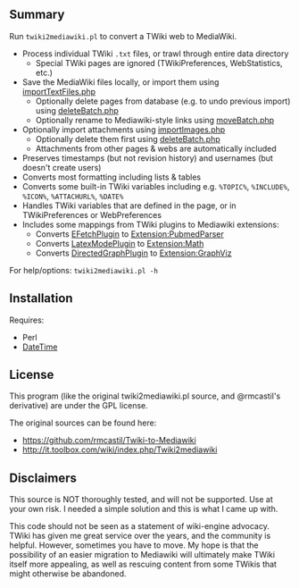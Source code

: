 Summary
-------

Run `twiki2mediawiki.pl` to convert a TWiki web to MediaWiki.
- Process individual TWiki `.txt` files, or trawl through entire data directory
    - Special TWiki pages are ignored (TWikiPreferences, WebStatistics, etc.)
- Save the MediaWiki files locally, or import them using [importTextFiles.php](https://www.mediawiki.org/wiki/Manual:ImportTextFiles.php)
    - Optionally delete pages from database (e.g. to undo previous import) using [deleteBatch.php](https://www.mediawiki.org/wiki/Manual:DeleteBatch.php)
    - Optionally rename to Mediawiki-style links using [moveBatch.php](https://www.mediawiki.org/wiki/Manual:MoveBatch.php)
- Optionally import attachments using [importImages.php](https://www.mediawiki.org/wiki/Manual:ImportImages.php)
    - Optionally delete them first using [deleteBatch.php](https://www.mediawiki.org/wiki/Manual:DeleteBatch.php)
    - Attachments from other pages & webs are automatically included
- Preserves timestamps (but not revision history) and usernames (but doesn't create users)
- Converts most formatting including lists & tables
- Converts some built-in TWiki variables including e.g. `%TOPIC%`, `%INCLUDE%`, `%ICON%`, `%ATTACHURL%`, `%DATE%`
- Handles TWiki variables that are defined in the page, or in TWikiPreferences or WebPreferences
- Includes some mappings from TWiki plugins to Mediawiki extensions:
    - Converts [EFetchPlugin](http://twiki.org/cgi-bin/view/Plugins/EFetchPlugin) to [Extension:PubmedParser](https://www.mediawiki.org/wiki/Extension:PubmedParser)
    - Converts [LatexModePlugin](http://twiki.org/cgi-bin/view/Plugins/LatexModePlugin) to [Extension:Math](https://www.mediawiki.org/wiki/Extension:Math)
    - Converts [DirectedGraphPlugin](http://twiki.org/cgi-bin/view/Plugins/DirectedGraphPlugin) to [Extension:GraphViz](https://www.mediawiki.org/wiki/Extension:GraphViz)

For help/options: `twiki2mediawiki.pl -h`

Installation
------------

Requires:
- Perl
- [DateTime](http://search.cpan.org/~drolsky/DateTime-1.42/lib/DateTime.pm)

License
-------

This program (like the original twiki2mediawiki.pl source, and @rmcastil's derivative) are under the GPL license.

The original sources can be found here:
- https://github.com/rmcastil/Twiki-to-Mediawiki
- http://it.toolbox.com/wiki/index.php/Twiki2mediawiki

Disclaimers
-----------

This source is NOT thoroughly tested, and will not be supported. Use at your own risk. I needed a simple solution and this is what I came up with.

This code should not be seen as a statement of wiki-engine advocacy.
TWiki has given me great service over the years, and the community is helpful.
However, sometimes you have to move.
My hope is that the possibility of an easier migration to Mediawiki will ultimately make TWiki itself more appealing, as well as rescuing content from some TWikis that might otherwise be abandoned.
